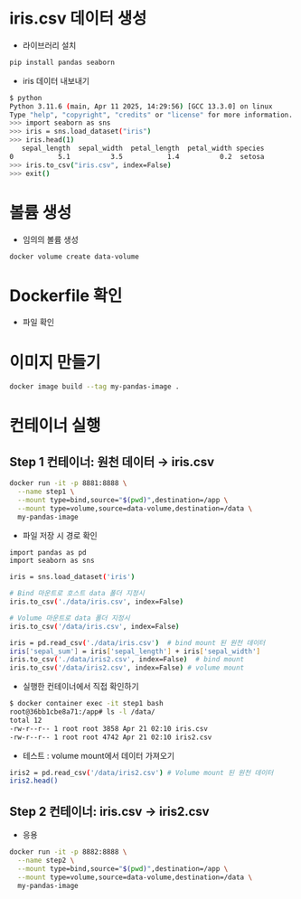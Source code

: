 # iris.csv 데이터 생성
- 라이브러리 설치
```bash
pip install pandas seaborn
```

- iris 데이터 내보내기
```bash
$ python
Python 3.11.6 (main, Apr 11 2025, 14:29:56) [GCC 13.3.0] on linux
Type "help", "copyright", "credits" or "license" for more information.
>>> import seaborn as sns
>>> iris = sns.load_dataset("iris")
>>> iris.head(1)
   sepal_length  sepal_width  petal_length  petal_width species
0           5.1          3.5           1.4          0.2  setosa
>>> iris.to_csv("iris.csv", index=False)
>>> exit()
```

# 볼륨 생성
- 임의의 볼륨 생성
```bash
docker volume create data-volume
```

# Dockerfile 확인
- 파일 확인

# 이미지 만들기
```bash
docker image build --tag my-pandas-image .
```

# 컨테이너 실행
## Step 1 컨테이너: 원천 데이터 → iris.csv
```bash
docker run -it -p 8881:8888 \
  --name step1 \
  --mount type=bind,source="$(pwd)",destination=/app \
  --mount type=volume,source=data-volume,destination=/data \
  my-pandas-image
```

- 파일 저장 시 경로 확인
```bash
import pandas as pd 
import seaborn as sns 

iris = sns.load_dataset('iris')

# Bind 마운트로 호스트 data 폴더 지정시
iris.to_csv('./data/iris.csv', index=False)

# Volume 마운트로 data 폴더 지정시
iris.to_csv('/data/iris.csv', index=False)

iris = pd.read_csv('./data/iris.csv')  # bind mount 된 원천 데이터
iris['sepal_sum'] = iris['sepal_length'] + iris['sepal_width']
iris.to_csv('./data/iris2.csv', index=False)  # bind mount
iris.to_csv('/data/iris2.csv', index=False) # volume mount
```

- 실행한 컨테이너에서 직접 확인하기
```bash
$ docker container exec -it step1 bash
root@36bb1cbe8a71:/app# ls -l /data/
total 12
-rw-r--r-- 1 root root 3858 Apr 21 02:10 iris.csv
-rw-r--r-- 1 root root 4742 Apr 21 02:10 iris2.csv
```

- 테스트 : volume mount에서 데이터 가져오기
```bash
iris2 = pd.read_csv('/data/iris2.csv') # Volume mount 된 원천 데이터
iris2.head()
```


## Step 2 컨테이너: iris.csv → iris2.csv
- 응용
```bash
docker run -it -p 8882:8888 \
  --name step2 \
  --mount type=bind,source="$(pwd)",destination=/app \
  --mount type=volume,source=data-volume,destination=/data \
  my-pandas-image
```